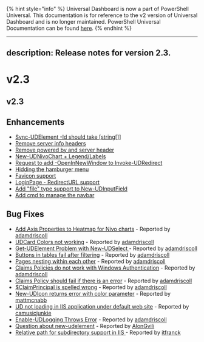 ﻿{% hint style="info" %}
Universal Dashboard is now a part of PowerShell Universal. This documentation is for reference to the v2 version of Universal Dashboard and is no longer maintained. PowerShell Universal Documentation can be found [here](https://docs.ironmansoftware.com).
{% endhint %}


---
description: Release notes for version 2.3.
---

# v2.3

## v2.3

## Enhancements

* [Sync-UDElement -Id should take \[string\[\]\]](https://github.com/ironmansoftware/universal-dashboard/issues/598)
* [Remove server info headers](https://github.com/ironmansoftware/universal-dashboard/issues/592)
* [Remove powered by and server header](https://github.com/ironmansoftware/universal-dashboard/issues/589)
* [New-UDNivoChart + Legend/Labels](https://github.com/ironmansoftware/universal-dashboard/issues/586)
* [Request to add -OpenInNewWindow to Invoke-UDRedirect](https://github.com/ironmansoftware/universal-dashboard/issues/440)
* [Hidding the hamburger menu](https://github.com/ironmansoftware/universal-dashboard/issues/421)
* [Favicon support](https://github.com/ironmansoftware/universal-dashboard/issues/334)
* [LoginPage - RedirectURL support](https://github.com/ironmansoftware/universal-dashboard/issues/319)
* [Add "file" type support to New-UDInputField](https://github.com/ironmansoftware/universal-dashboard/issues/254)
* [Add cmd to manage the navbar](https://github.com/ironmansoftware/universal-dashboard/issues/253)

## Bug Fixes

* [Add Axis Properties to Heatmap for Nivo charts](https://github.com/ironmansoftware/universal-dashboard/issues/595) - Reported by [adamdriscoll](https://github.com/adamdriscoll)
* [UDCard Colors not working](https://github.com/ironmansoftware/universal-dashboard/issues/594) - Reported by [adamdriscoll](https://github.com/adamdriscoll)
* [Get-UDElement Problem with New-UDSelect ](https://github.com/ironmansoftware/universal-dashboard/issues/574) - Reported by [adamdriscoll](https://github.com/adamdriscoll)
* [Buttons in tables fail after filtering](https://github.com/ironmansoftware/universal-dashboard/issues/563) - Reported by [adamdriscoll](https://github.com/adamdriscoll)
* [Pages nesting within each other](https://github.com/ironmansoftware/universal-dashboard/issues/559) - Reported by [adamdriscoll](https://github.com/adamdriscoll)
* [Claims Policies do not work with Windows Authentication](https://github.com/ironmansoftware/universal-dashboard/issues/553) - Reported by [adamdriscoll](https://github.com/adamdriscoll)
* [Claims Policy should fail if there is an error](https://github.com/ironmansoftware/universal-dashboard/issues/551) - Reported by [adamdriscoll](https://github.com/adamdriscoll)
* [$ClaimPrincipal is spelled wrong](https://github.com/ironmansoftware/universal-dashboard/issues/550) - Reported by [adamdriscoll](https://github.com/adamdriscoll)
* [New-UDIcon returns error with color parameter](https://github.com/ironmansoftware/universal-dashboard/issues/549) - Reported by [mattmcnabb](https://github.com/mattmcnabb)
* [UD not loading in IIS application under default web site](https://github.com/ironmansoftware/universal-dashboard/issues/548) - Reported by [camusicjunkie](https://github.com/camusicjunkie)
* [Enable-UDLogging Throws Error](https://github.com/ironmansoftware/universal-dashboard/issues/521) - Reported by [adamdriscoll](https://github.com/adamdriscoll)
* [Question about new-udelement](https://github.com/ironmansoftware/universal-dashboard/issues/393) - Reported by [AlonGvili](https://github.com/AlonGvili)
* [Relative path for subdirectory support in IIS ](https://github.com/ironmansoftware/universal-dashboard/issues/249) - Reported by [itfranck](https://github.com/itfranck)




